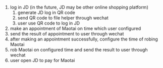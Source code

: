<!--
 * @Author: Hansson Li
 * @Date: 2022-03-21 11:04:38
 * @LastEditTime: 2022-03-21 11:22:27
 * @LastEditors: Hansson Li
 * @Description: 
 *              used to specify the feature of this project
 * 
-->

1. log in JD (in the future, JD may be other online shopping platform)
   1. generate JD log in QR code
   2. send QR code to file helper through wechat
   3. user use QR code to log in JD
2. make an appointment of Maotai on time which user configured
3. send the result of appointment to user through wechat
4. after making an appointment successfully, configure the time of robing Maotai
5. rob Maotai on configured time and send the result to user through wechat
6. user open JD to pay for Maotai
